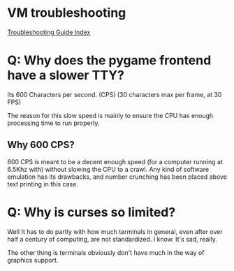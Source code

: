 # VM troubleshooting
[Troubleshooting Guide Index](troubleshoot.md)

# Q: Why does the pygame frontend have a slower TTY?
Its 600 Characters per second. (CPS) (30 characters max per frame, at 30 FPS)

The reason for this slow speed is mainly to ensure the CPU has enough
processing time to run properly.

## Why 600 CPS?

600 CPS is meant to be a decent enough speed (for a computer running at 6.5Khz with)
without slowing the CPU to a crawl. Any kind of software emulation has its drawbacks,
and number crunching has been placed above text printing in this case.

# Q: Why is curses so limited?
Well It has to do partly with how much terminals in general, even after over half
a century of computing, are not standardized. I know. It's sad, really.

The other thing is terminals obviously don't have much in the way of graphics support.
